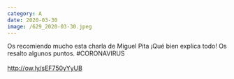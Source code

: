 ```yaml
--- 
category: A 
date: 2020-03-30 
image: /629_2020-03-30.jpeg 
--- 
```


Os recomiendo mucho esta charla de Miguel Pita ¡Qué bien explica todo! Os resalto algunos puntos. #CORONAVIRUS<br><br>http://ow.ly/sEF750yYyUB